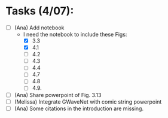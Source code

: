 # Tasks (4/07):

- [ ]  (Ana) Add notebook
    - I need the notebook to include these Figs:
        - [X] 3.3
        - [X] 4.1
        - [ ] 4.2
        - [ ] 4.3
        - [ ] 4.4
        - [ ] 4.7
        - [ ] 4.8
        - [ ] 4.9.
- [ ]  (Ana) Share powerpoint of Fig. 3.13
- [ ]  (Melissa) Integrate GWaveNet with comic string powerpoint
- [ ]  (Ana) Some citations in the introduction are missing.
